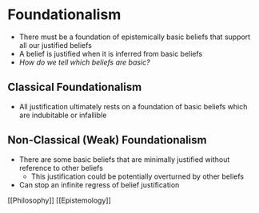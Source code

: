 # Foundationalism

- There must be a foundation of epistemically basic beliefs that support all our justified beliefs
- A belief is justified when it is inferred from basic beliefs
- _How do we tell which beliefs are basic?_

## Classical Foundationalism

- All justification ultimately rests on a foundation of basic beliefs which are indubitable or infallible

## Non-Classical (Weak) Foundationalism

- There are some basic beliefs that are minimally justified without reference to other beliefs
  - This justification could be potentially overturned by other beliefs
- Can stop an infinite regress of belief justification

[[Philosophy]] [[Epistemology]]

